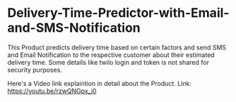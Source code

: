 # Delivery-Time-Predictor-with-Email-and-SMS-Notification

This Product predicts delivery time based on certain factors and send SMS and Email Notification to the respective customer about their estimated delivery time.
Some details like twilo login and token is not shared for security purposes.

Here's a Video link explaintion in detail about the Product.
Link: https://youtu.be/rzwQNGpx_i0



